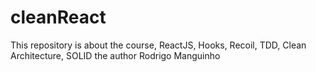 # cleanReact
This repository is about the course, ReactJS, Hooks, Recoil, TDD, Clean Architecture, SOLID the author Rodrigo Manguinho 
